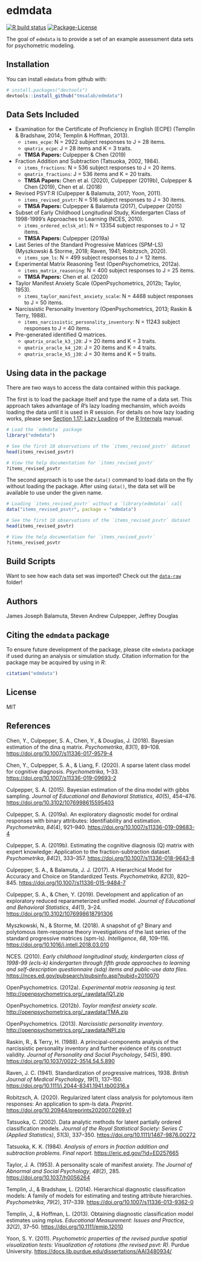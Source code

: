 
<!-- README.md is generated from README.Rmd. Please edit that file -->

# edmdata

<!-- badges: start -->

[![R build
status](https://github.com/tmsalab/edmdata/workflows/R-CMD-check/badge.svg)](https://github.com/tmsalab/edmdata/actions)
[![Package-License](http://img.shields.io/badge/license-MIT-brightgreen.svg?style=flat)](https://opensource.org/licenses/MIT)
<!-- badges: end -->

The goal of `edmdata` is to provide a set of an example assessment data
sets for psychometric modeling.

## Installation

You can install `edmdata` from github with:

``` r
# install.packages("devtools")
devtools::install_github("tmsalab/edmdata")
```

## Data Sets Included

  - Examination for the Certificate of Proficiency in English (ECPE)
    (Templin & Bradshaw, 2014; Templin & Hoffman, 2013).
      - `items_ecpe`: N = 2922 subject responses to J = 28 items.
      - `qmatrix_ecpe`: J = 28 items and K = 3 traits.
      - **TMSA Papers:** Culpepper & Chen (2019)
  - Fraction Addition and Subtraction (Tatsuoka, 2002, 1984).
      - `items_fractions`: N = 536 subject responses to J = 20 items.
      - `qmatrix_fractions`: J = 536 items and K = 20 traits.
      - **TMSA Papers:** Chen et al. (2020), Culpepper (2019b),
        Culpepper & Chen (2019), Chen et al. (2018)
  - Revised PSVT:R (Culpepper & Balamuta, 2017; Yoon, 2011).
      - `items_revised_psvtr`: N = 516 subject responses to J = 30
        items.
      - **TMSA Papers:** Culpepper & Balamuta (2017), Culpepper (2015)
  - Subset of Early Childhood Longitudinal Study, Kindergarten Class of
    1998-1999’s Approaches to Learning (NCES, 2010).
      - `items_ordered_eclsk_atl`: N = 13354 subject responses to J = 12
        items.
      - **TMSA Papers:** Culpepper (2019a)
  - Last Series of the Standard Progressive Matrices (SPM-LS)
    (Myszkowski & Storme, 2018; Raven, 1941; Robitzsch, 2020).
      - `items_spm_ls`: N = 499 subject responses to J = 12 items.
  - Experimental Matrix Reasoning Test (OpenPsychometrics, 2012a).
      - `items_matrix_reasoning`: N = 400 subject responses to J = 25
        items.
      - **TMSA Papers:** Chen et al. (2020)
  - Taylor Manifest Anxiety Scale (OpenPsychometrics, 2012b; Taylor,
    1953).
      - `items_taylor_manifest_anxiety_scale`: N = 4468 subject
        responses to J = 50 items.
  - Narcissistic Personality Inventory (OpenPsychometrics, 2013; Raskin
    & Terry, 1988).
      - `items_narcissistic_personality_inventory`: N = 11243 subject
        responses to J = 40 items.
  - Pre-generated identified Q matrices.
      - `qmatrix_oracle_k3_j20`: J = 20 items and K = 3 traits.
      - `qmatrix_oracle_k4_j20`: J = 20 items and K = 4 traits.
      - `qmatrix_oracle_k5_j30`: J = 30 items and K = 5 traits.

## Using data in the package

There are two ways to access the data contained within this package.

The first is to load the package itself and type the name of a data set.
This approach takes advantage of *R*’s lazy loading mechansim, which
avoids loading the data until it is used in *R* session. For details on
how lazy loading works, please see [Section 1.17: Lazy
Loading](https://cran.r-project.org/doc/manuals/r-release/R-ints.html#Lazy-loading)
of the [R
Internals](https://cran.r-project.org/doc/manuals/r-release/R-ints.html)
manual.

``` r
# Load the `edmdata` package
library("edmdata")

# See the first 10 observations of the `items_revised_psvtr` dataset
head(items_revised_psvtr)

# View the help documentation for `items_revised_psvtr`
?items_revised_psvtr
```

The second approach is to use the `data()` command to load data on the
fly without loading the package. After using `data()`, the data set will
be available to use under the given name.

``` r
# Loading `items_revised_psvtr` without a `library(edmdata)` call
data("items_revised_psvtr", package = "edmdata")

# See the first 10 observations of the `items_revised_psvtr` dataset
head(items_revised_psvtr)

# View the help documentation for `items_revised_psvtr`
?items_revised_psvtr
```

## Build Scripts

Want to see how each data set was imported? Check out the
[`data-raw`](https://github.com/tmsalab/edmdata/tree/master/data-raw)
folder\!

## Authors

James Joseph Balamuta, Steven Andrew Culpepper, Jeffrey Douglas

## Citing the `edmdata` package

To ensure future development of the package, please cite `edmdata`
package if used during an analysis or simulation study. Citation
information for the package may be acquired by using in *R*:

``` r
citation("edmdata")
```

## License

MIT

## References

<div id="refs" class="references">

<div id="ref-Chen:2018:EDINA">

Chen, Y., Culpepper, S. A., Chen, Y., & Douglas, J. (2018). Bayesian
estimation of the dina q matrix. *Psychometrika*, *83*(1), 89–108.
<https://doi.org/10.1007/s11336-017-9579-4>

</div>

<div id="ref-Chen:2020:SLCMDC">

Chen, Y., Culpepper, S. A., & Liang, F. (2020). A sparse latent class
model for cognitive diagnosis. *Psychometrika*, 1–33.
<https://doi.org/10.1007/s11336-019-09693-2>

</div>

<div id="ref-Culpepper:2015:BayesianDINA">

Culpepper, S. A. (2015). Bayesian estimation of the dina model with
gibbs sampling. *Journal of Educational and Behavioral Statistics*,
*40*(5), 454–476. <https://doi.org/10.3102/1076998615595403>

</div>

<div id="ref-Culpepper:2019:EODM">

Culpepper, S. A. (2019a). An exploratory diagnostic model for ordinal
responses with binary attributes: Identifiability and estimation.
*Psychometrika*, *84*(4), 921–940.
<https://doi.org/10.1007/s11336-019-09683-4>

</div>

<div id="ref-Culpepper:2019:EGDM">

Culpepper, S. A. (2019b). Estimating the cognitive diagnosis \(Q\)
matrix with expert knowledge: Application to the fraction-subtraction
dataset. *Psychometrika*, *84*(2), 333–357.
<https://doi.org/10.1007/s11336-018-9643-8>

</div>

<div id="ref-Culpepper:2017:ChoiceIRT">

Culpepper, S. A., & Balamuta, J. J. (2017). A Hierarchical Model for
Accuracy and Choice on Standardized Tests. *Psychometrika*, *82*(3),
820–845. <https://doi.org/10.1007/s11336-015-9484-7>

</div>

<div id="ref-Culpepper:2019:ErRUM">

Culpepper, S. A., & Chen, Y. (2019). Development and application of an
exploratory reduced reparameterized unified model. *Journal of
Educational and Behavioral Statistics*, *44*(1), 3–24.
<https://doi.org/10.3102/1076998618791306>

</div>

<div id="ref-Myszkowski:2018:IRTSPMLS">

Myszkowski, N., & Storme, M. (2018). A snapshot of g? Binary and
polytomous item-response theory investigations of the last series of the
standard progressive matrices (spm-ls). *Intelligence*, *68*, 109–116.
<https://doi.org/10.1016/j.intell.2018.03.010>

</div>

<div id="ref-ECLSK:2010:ATLData">

NCES. (2010). *Early childhood longitudinal study, kindergarten class of
1998-99 (ecls-k) kindergarten through fifth grade approaches to learning
and self-description questionnaire (sdq) items and public-use data
files*. <https://nces.ed.gov/pubsearch/pubsinfo.asp?pubid=2010070>

</div>

<div id="ref-OpenPsychometrics:2012:IQ1">

OpenPsychometrics. (2012a). *Experimental matrix reasoning iq test*.
<http://openpsychometrics.org/_rawdata/IQ1.zip>

</div>

<div id="ref-OpenPsychometrics:2012:TaylorAnxietyScale">

OpenPsychometrics. (2012b). *Taylor manifest anxiety scale*.
<http://openpsychometrics.org/_rawdata/TMA.zip>

</div>

<div id="ref-OpenPsychometrics:2013:NPI">

OpenPsychometrics. (2013). *Narcissistic personality inventory*.
<http://openpsychometrics.org/_rawdata/NPI.zip>

</div>

<div id="ref-Raskin:1988:NPI">

Raskin, R., & Terry, H. (1988). A principal-components analysis of the
narcissistic personality inventory and further evidence of its construct
validity. *Journal of Personality and Social Psychology*, *54*(5), 890.
<https://doi.org/10.1037/0022-3514.54.5.890>

</div>

<div id="ref-Raven:1941:SPM">

Raven, J. C. (1941). Standardization of progressive matrices, 1938.
*British Journal of Medical Psychology*, *19*(1), 137–150.
<https://doi.org/10.1111/j.2044-8341.1941.tb00316.x>

</div>

<div id="ref-Robitzsch:2020:IRTRCLMSPMLS">

Robitzsch, A. (2020). Regularized latent class analysis for polytomous
item responses: An application to spm-ls data. *Preprint*.
<https://doi.org/10.20944/preprints202007.0269.v1>

</div>

<div id="ref-Tatsuoka:2002:FractionSubtractionRelease">

Tatsuoka, C. (2002). Data analytic methods for latent partially ordered
classification models. *Journal of the Royal Statistical Society: Series
C (Applied Statistics)*, *51*(3), 337–350.
<https://doi.org/10.1111/1467-9876.00272>

</div>

<div id="ref-Tatsuoka:1984:FractionSubtraction">

Tatsuoka, K. K. (1984). *Analysis of errors in fraction addition and
subtraction problems. Final report.* <https://eric.ed.gov/?id=ED257665>

</div>

<div id="ref-Taylor:1953:TMI">

Taylor, J. A. (1953). A personality scale of manifest anxiety. *The
Journal of Abnormal and Social Psychology*, *48*(2), 285.
<https://doi.org/10.1037/h0056264>

</div>

<div id="ref-Templin:2014:HierarchicalDCM">

Templin, J., & Bradshaw, L. (2014). Hierarchical diagnostic
classification models: A family of models for estimating and testing
attribute hierarchies. *Psychometrika*, *79*(2), 317–339.
<https://doi.org/10.1007/s11336-013-9362-0>

</div>

<div id="ref-Templin:2013:DCMECPE">

Templin, J., & Hoffman, L. (2013). Obtaining diagnostic classification
model estimates using mplus. *Educational Measurement: Issues and
Practice*, *32*(2), 37–50. <https://doi.org/10.1111/emip.12010>

</div>

<div id="ref-Yoon:2011:RevisedPSVTR">

Yoon, S. Y. (2011). *Psychometric properties of the revised purdue
spatial visualization tests: Visualization of rotations (the revised
psvt: R)*. Purdue University.
<https://docs.lib.purdue.edu/dissertations/AAI3480934/>

</div>

</div>
